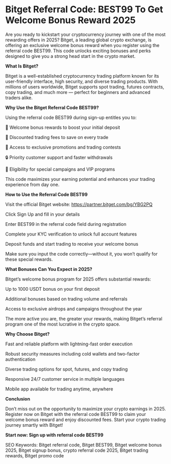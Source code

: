 # Bitget Referral Code: BEST99 To Get Welcome Bonus Reward 2025

Are you ready to kickstart your cryptocurrency journey with one of the most rewarding offers in 2025? Bitget, a leading global crypto exchange, is offering an exclusive welcome bonus reward when you register using the referral code BEST99. This code unlocks exciting bonuses and perks designed to give you a strong head start in the crypto market.

**What Is Bitget?**

Bitget is a well-established cryptocurrency trading platform known for its user-friendly interface, high security, and diverse trading products. With millions of users worldwide, Bitget supports spot trading, futures contracts, copy trading, and much more — perfect for beginners and advanced traders alike.

**Why Use the Bitget Referral Code BEST99?**

Using the referral code BEST99 during sign-up entitles you to:

🎁 Welcome bonus rewards to boost your initial deposit

💸 Discounted trading fees to save on every trade

🎉 Access to exclusive promotions and trading contests

🔒 Priority customer support and faster withdrawals

🚀 Eligibility for special campaigns and VIP programs

This code maximizes your earning potential and enhances your trading experience from day one.

**How to Use the Referral Code BEST99**

Visit the official Bitget website: https://partner.bitget.com/bg/YBG2PQ

Click Sign Up and fill in your details

Enter BEST99 in the referral code field during registration

Complete your KYC verification to unlock full account features

Deposit funds and start trading to receive your welcome bonus

Make sure you input the code correctly—without it, you won’t qualify for these special rewards.

**What Bonuses Can You Expect in 2025?**

Bitget’s welcome bonus program for 2025 offers substantial rewards:

Up to 1000 USDT bonus on your first deposit

Additional bonuses based on trading volume and referrals

Access to exclusive airdrops and campaigns throughout the year

The more active you are, the greater your rewards, making Bitget’s referral program one of the most lucrative in the crypto space.

**Why Choose Bitget?**

Fast and reliable platform with lightning-fast order execution

Robust security measures including cold wallets and two-factor authentication

Diverse trading options for spot, futures, and copy trading

Responsive 24/7 customer service in multiple languages

Mobile app available for trading anytime, anywhere

**Conclusion**

Don’t miss out on the opportunity to maximize your crypto earnings in 2025. Register now on Bitget with the referral code BEST99 to claim your welcome bonus reward and enjoy discounted fees. Start your crypto trading journey smartly with Bitget!

**Start now: Sign up with referral code BEST99**

SEO Keywords: Bitget referral code, Bitget BEST99, Bitget welcome bonus 2025, Bitget signup bonus, crypto referral code 2025, Bitget trading rewards, Bitget promo code

